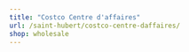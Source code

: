 ```yaml
---
title: "Costco Centre d'affaires"
url: /saint-hubert/costco-centre-daffaires/
shop: wholesale
---
```

